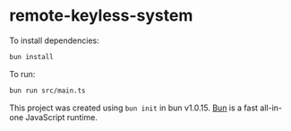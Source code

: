 # remote-keyless-system

To install dependencies:

```bash
bun install
```

To run:

```bash
bun run src/main.ts
```

This project was created using `bun init` in bun v1.0.15. [Bun](https://bun.sh) is a fast all-in-one JavaScript runtime.
